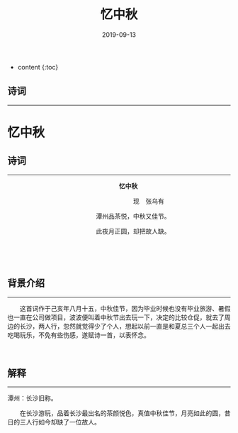 ﻿---
layout: post
title:  "忆中秋"
date:   2019-09-13
categories: 其他
tag: 诗词画意
---

* content
{:toc}


## 诗词

----
# 忆中秋

## 诗词

----

&emsp;&emsp;&emsp;&emsp;&emsp;&emsp;&emsp;&emsp;&emsp;&emsp;&emsp;&emsp;&emsp;&emsp;&emsp;&emsp;&emsp;&emsp;**忆中秋**

&emsp;&emsp;&emsp;&emsp;&emsp;&emsp;&emsp;&emsp;&emsp;&emsp;&emsp;&emsp;&emsp;&emsp;&emsp;&emsp;&emsp;&emsp;&emsp;&emsp;
现&emsp;张乌有

&emsp;&emsp;&emsp;&emsp;&emsp;&emsp;&emsp;&emsp;&emsp;&emsp;&emsp;&emsp;&emsp;&emsp;
潭州品茶悦，中秋又佳节。

&emsp;&emsp;&emsp;&emsp;&emsp;&emsp;&emsp;&emsp;&emsp;&emsp;&emsp;&emsp;&emsp;&emsp;
此夜月正圆，却把故人缺。

&emsp;

&emsp;

## 背景介绍
---

&emsp;&emsp;这首词作于己亥年八月十五，中秋佳节，因为毕业时候也没有毕业旅游、暑假也一直在公司做项目，波波便叫着中秋节出去玩一下，决定的比较仓促，就去了周边的长沙，两人行，忽然就觉得少了个人，想起以前一直是和夏总三个人一起出去吃喝玩乐，不免有些伤感，遂赋诗一首，以表怀念。

&emsp;

## 解释
---
潭州：长沙旧称。


&emsp;&emsp;在长沙游玩，品着长沙最出名的茶颜悦色，真值中秋佳节，月亮如此的圆，昔日的三人行如今却缺了一位故人。

&emsp;&emsp;

